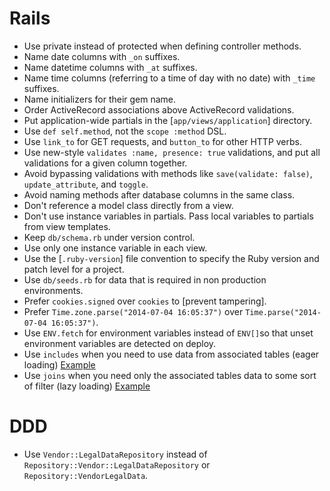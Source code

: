 # Rails

- Use private instead of protected when defining controller methods.
- Name date columns with `_on` suffixes.
- Name datetime columns with `_at` suffixes.
- Name time columns (referring to a time of day with no date) with `_time`
  suffixes.
- Name initializers for their gem name.
- Order ActiveRecord associations above ActiveRecord validations.
- Put application-wide partials in the [`app/views/application`] directory.
- Use `def self.method`, not the `scope :method` DSL.
- Use `link_to` for GET requests, and `button_to` for other HTTP verbs.
- Use new-style `validates :name, presence: true` validations, and put all
  validations for a given column together.
- Avoid bypassing validations with methods like `save(validate: false)`,
  `update_attribute`, and `toggle`.
- Avoid naming methods after database columns in the same class.
- Don't reference a model class directly from a view.
- Don't use instance variables in partials. Pass local variables to partials
  from view templates.
- Keep `db/schema.rb` under version control.
- Use only one instance variable in each view.
- Use the [`.ruby-version`] file convention to specify the Ruby version and
  patch level for a project.
- Use `db/seeds.rb` for data that is required in non production environments.
- Prefer `cookies.signed` over `cookies` to [prevent tampering].
- Prefer `Time.zone.parse("2014-07-04 16:05:37")` over `Time.parse("2014-07-04
  16:05:37")`.
- Use `ENV.fetch` for environment variables instead of `ENV[]`so that unset
  environment variables are detected on deploy.
- Use `includes` when you need to use data from associated tables (eager loading) [Example](/rails/sample.rb#L9)
- Use `joins` when you need only the associated tables data to some sort of filter (lazy loading) [Example](/rails/sample.rb#L16)

# DDD

- Use `Vendor::LegalDataRepository` instead of `Repository::Vendor::LegalDataRepository`
  or `Repository::VendorLegalData`.
